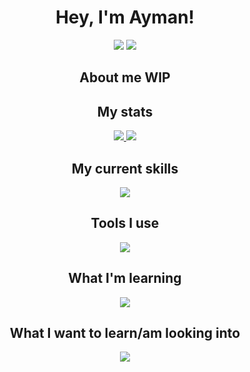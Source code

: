 <h1 align="center">Hey, I'm Ayman!</h1>

<div align="center">
    <a style="text-decoration: none;" href="https://discord.com/users/338771064353980436">
        <img src="https://img.shields.io/static/v1?label=Discord&message=kinzokudev&logo=discord&style=for-the-badge&color=b4befe&labelColor=1e1e2e&logoColor=ffffff">
    </a>
    <a style="text-decoration: none;" href="https://matrix.to/#/@kinzoku48:matrix.org">
        <img src="https://img.shields.io/static/v1?label=Matrix&message=@kinzoku48&logo=matrix&style=for-the-badge&color=45475a&labelColor=1e1e2e&logoColor=ffffff">
    </a>
</div>

<div align="center">
<h2 style="border-bottom: none;">About me WIP</h2>
</div>

<div align="center">
    <h2 style="border-bottom: none;">My stats</h2>
<a href="https://github.com/kinzoku-dev">
<img src="https://github-readme-stats.vercel.app/api/top-langs/?username=kinzoku-dev&theme=dark">
</a>
<a href="https://github.com/kinzoku-dev">
<img src="https://github-readme-stats-git-masterrstaa-rickstaa.vercel.app/api?username=kinzoku-dev&theme=dark">
</a>
</div>

<div align="center">
    <h2 style="border-bottom: none;">My current skills</h2>
    <a href="https://skillicons.dev">
        <img src="https://skillicons.dev/icons?i=javascript,typescript,nodejs,html,css,bash,lua&theme=dark&perline=6" />
    </a>
    <h2 style="border-bottom: none;">Tools I use</h2>
    <a href="https://skillicons.dev">
        <img src="https://skillicons.dev/icons?i=discord,neovim,github,git,linux&theme=dark&perline=6" />
    </a>
    <h2 style="border-bottom: none;">What I'm learning</h2>
    <a href="https://skillicons.dev">
        <img src="https://skillicons.dev/icons?i=sass,rust,go&theme=dark&perline=6" />
    </a>
    <h2 style="border-bottom: none;">What I want to learn/am looking into</h2>
    <a href="https://skillicons.dev">
        <img src="https://skillicons.dev/icons?i=tauri,c,cpp,arduino&theme=dark&perline=6" />
    </a>
</div>
